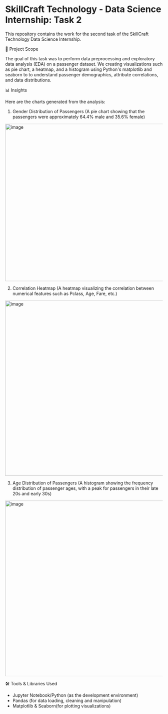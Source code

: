 # SkillCraft Technology - Data Science Internship: Task 2
This repository contains the work for the second task of the SkillCraft Technology Data Science Internship.

📝 Project Scope

The goal of this task was to perform data preprocessing and exploratory data analysis (EDA) on a passenger dataset. 
We creating visualizations such as pie chart, a heatmap, and a histogram using Python's matplotlib and seaborn to to understand passenger demographics, attribute correlations, and data distributions.

📊 Insights

Here are the charts generated from the analysis:

1. Gender Distribution of Passengers
(A pie chart showing that the passengers were approximately 64.4% male and 35.6% female)

<img width="646" height="501" alt="image" src="https://github.com/user-attachments/assets/1f260122-f23d-474f-aedf-f31df4e2aca0" />



2. Correlation Heatmap
(A heatmap visualizing the correlation between numerical features such as Pclass, Age, Fare, etc.)

<img width="781" height="558" alt="image" src="https://github.com/user-attachments/assets/192e2abc-e70a-4b8b-ae61-271736e902f9" />



3. Age Distribution of Passengers
(A histogram showing the frequency distribution of passenger ages, with a peak for passengers in their late 20s and early 30s)

<img width="691" height="559" alt="image" src="https://github.com/user-attachments/assets/a89cf32e-3a77-4a0a-a272-be5d959dfac9" />


🛠️ Tools & Libraries Used

- Jupyter Notebook/Python (as the development environment)
- Pandas (for data loading, cleaning and manipulation)
- Matplotlib & Seaborn(for plotting visualizations)
